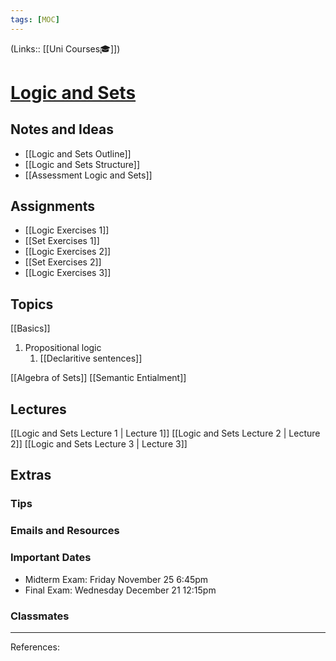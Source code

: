 ```yaml
---
tags: [MOC]
---
```

(Links:: [[Uni Courses🎓]])
# [Logic and Sets](https://canvas.vu.nl/courses/63792)
## Notes and Ideas
- [[Logic and Sets Outline]]
- [[Logic and Sets Structure]]
- [[Assessment Logic and Sets]]
## Assignments
- [[Logic Exercises 1]]
- [[Set Exercises 1]]
- [[Logic Exercises 2]]
- [[Set Exercises 2]]
- [[Logic Exercises 3]]
## Topics
[[Basics]]
1. Propositional logic
	1. [[Declaritive sentences]]

[[Algebra of Sets]]
[[Semantic Entialment]]
## Lectures
[[Logic and Sets Lecture 1 | Lecture 1]]
[[Logic and Sets Lecture 2 | Lecture 2]]
[[Logic and Sets Lecture 3 | Lecture 3]]
## Extras
### Tips
### Emails and Resources
### Important Dates
- Midterm Exam: Friday November 25 6:45pm
- Final Exam: Wednesday December 21 12:15pm
### Classmates
___
References:
